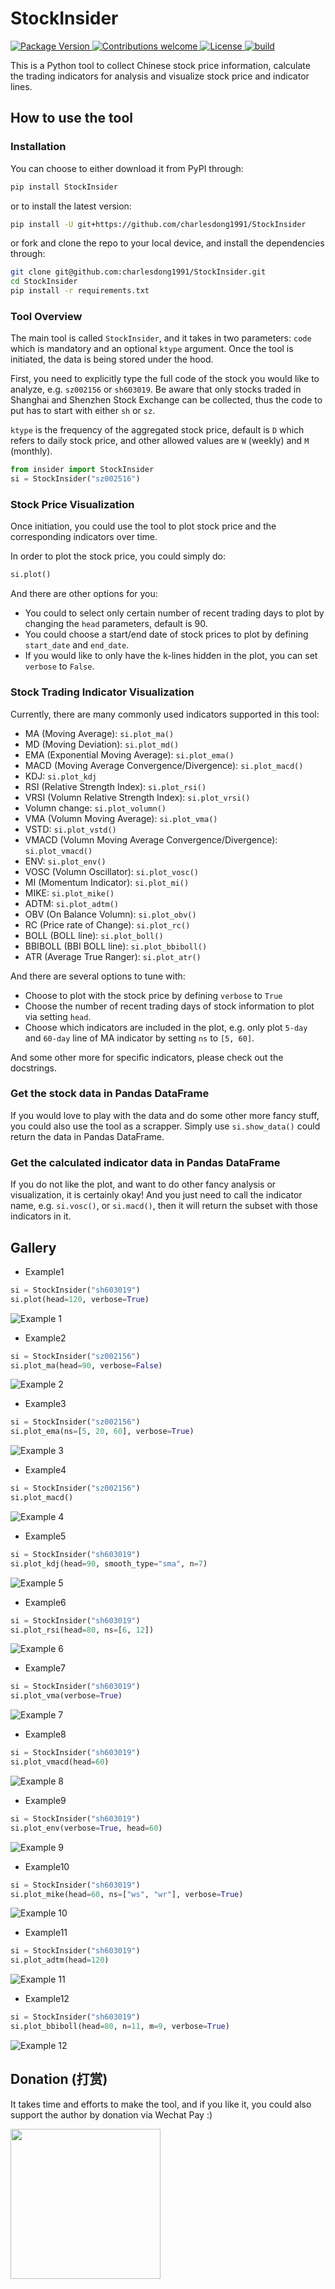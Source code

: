 # StockInsider


<p align="left">
    <a href="https://badge.fury.io/py/StockInsider">
        <img src="https://badge.fury.io/py/StockInsider.svg" alt="Package Version">
    </a>
    <a href="https://github.com/charlesdong1991/py-roughviz/pulls">
        <img src="https://img.shields.io/badge/contributions-welcome-brightgreen.svg?style=flat" alt="Contributions welcome">
    </a>
    <a href="https://opensource.org/licenses/MIT">
        <img src="https://img.shields.io/badge/License-MIT-brightgreen.svg" alt="License">
    </a>
    <a href="https://badge.fury.io/py/py-roughviz">
        <img src="https://travis-ci.org/charlesdong1991/py-roughviz.svg?branch=master" alt="build">
    </a>
</p>


This is a Python tool to collect Chinese stock price information, 
calculate the trading indicators for analysis and visualize stock
price and indicator lines.


## How to use the tool

### Installation

You can choose to either download it from PyPI through:

```bash
pip install StockInsider
```

or to install the latest version:
```bash
pip install -U git+https://github.com/charlesdong1991/StockInsider
```

or fork and clone the repo to your local device, and install 
the dependencies through:

```bash
git clone git@github.com:charlesdong1991/StockInsider.git
cd StockInsider
pip install -r requirements.txt
```


### Tool Overview

The main tool is called `StockInsider`, and it takes in two parameters:
`code` which is mandatory and an optional `ktype` argument. Once
the tool is initiated, the data is being stored under the hood.

First, you need to explicitly type the full code of the stock you
would like to analyze, e.g. `sz002156` or `sh603019`. Be aware that
only stocks traded in Shanghai and Shenzhen Stock Exchange can be 
collected, thus the code to put has to start with either `sh` or `sz`.

`ktype` is the frequency of the aggregated stock price, default is `D`
which refers to daily stock price, and other allowed values are `W` 
(weekly) and `M` (monthly).

```python
from insider import StockInsider
si = StockInsider("sz002516")
```

### Stock Price Visualization

Once initiation, you could use the tool to plot stock price and the
corresponding indicators over time.

In order to plot the stock price, you could simply do:

```python
si.plot()
```

And there are other options for you: 
- You could to select only certain number of recent trading days
 to plot by changing the `head` parameters, default is 90.
- You could choose a start/end date of stock prices to plot by defining
`start_date` and `end_date`.
- If you would like to only have the k-lines hidden in the plot, you
can set `verbose` to `False`.


### Stock Trading Indicator Visualization

Currently, there are many commonly used indicators supported in this tool:

- MA (Moving Average): `si.plot_ma()`
- MD (Moving Deviation): `si.plot_md()`
- EMA (Exponential Moving Average): `si.plot_ema()`
- MACD (Moving Average Convergence/Divergence): `si.plot_macd()`
- KDJ: `si.plot_kdj`
- RSI (Relative Strength Index): `si.plot_rsi()`
- VRSI (Volumn Relative Strength Index): `si.plot_vrsi()`
- Volumn change: `si.plot_volumn()`
- VMA (Volumn Moving Average): `si.plot_vma()`
- VSTD: `si.plot_vstd()`
- VMACD (Volumn Moving Average Convergence/Divergence): `si.plot_vmacd()`
- ENV: `si.plot_env()`
- VOSC (Volumn Oscillator): `si.plot_vosc()`
- MI (Momentum Indicator): `si.plot_mi()`
- MIKE: `si.plot_mike()`
- ADTM: `si.plot_adtm()`
- OBV (On Balance Volumn): `si.plot_obv()`
- RC (Price rate of Change): `si.plot_rc()`
- BOLL (BOLL line): `si.plot_boll()`
- BBIBOLL (BBI BOLL line): `si.plot_bbiboll()`
- ATR (Average True Ranger): `si.plot_atr()`


And there are several options to tune with:

- Choose to plot with the stock price by defining `verbose` to `True`
- Choose the number of recent trading days of stock information to 
plot via setting `head`.
- Choose which indicators are included in the plot, e.g. only plot `5-day`
and `60-day` line of MA indicator by setting `ns` to `[5, 60]`.

And some other more for specific indicators, please check out the docstrings.


### Get the stock data in Pandas DataFrame

If you would love to play with the data and do some other more fancy stuff,
you could also use the tool as a scrapper. Simply use `si.show_data()`
could return the data in Pandas DataFrame.


### Get the calculated indicator data in Pandas DataFrame

If you do not like the plot, and want to do other fancy analysis or visualization,
it is certainly okay! And you just need to call the indicator name, e.g. `si.vosc()`, 
or `si.macd()`, then it will return the subset with those indicators in it.

## Gallery

- Example1

```python
si = StockInsider("sh603019")
si.plot(head=120, verbose=True)
```

![Example 1](https://github.com/charlesdong1991/StockInsider/blob/master/examples/example1.png)


- Example2

```python
si = StockInsider("sz002156")
si.plot_ma(head=90, verbose=False)
```

![Example 2](https://github.com/charlesdong1991/StockInsider/blob/master/examples/example2.png)


- Example3

```python
si = StockInsider("sz002156")
si.plot_ema(ns=[5, 20, 60], verbose=True)
```

![Example 3](https://github.com/charlesdong1991/StockInsider/blob/master/examples/example3.png)


- Example4

```python
si = StockInsider("sz002156")
si.plot_macd()
```

![Example 4](https://github.com/charlesdong1991/StockInsider/blob/master/examples/example4.png)


- Example5

```python
si = StockInsider("sh603019")
si.plot_kdj(head=90, smooth_type="sma", n=7)
```

![Example 5](https://github.com/charlesdong1991/StockInsider/blob/master/examples/example5.png)

- Example6

```python
si = StockInsider("sh603019")
si.plot_rsi(head=80, ns=[6, 12])
```

![Example 6](https://github.com/charlesdong1991/StockInsider/blob/master/examples/example6.png)


- Example7

```python
si = StockInsider("sh603019")
si.plot_vma(verbose=True)
```

![Example 7](https://github.com/charlesdong1991/StockInsider/blob/master/examples/example7.png)


- Example8

```python
si = StockInsider("sh603019")
si.plot_vmacd(head=60)
```

![Example 8](https://github.com/charlesdong1991/StockInsider/blob/master/examples/example8.png)


- Example9

```python
si = StockInsider("sh603019")
si.plot_env(verbose=True, head=60)
```

![Example 9](https://github.com/charlesdong1991/StockInsider/blob/master/examples/example9.png)

- Example10

```python
si = StockInsider("sh603019")
si.plot_mike(head=60, ns=["ws", "wr"], verbose=True)
```

![Example 10](https://github.com/charlesdong1991/StockInsider/blob/master/examples/example10.png)


- Example11

```python
si = StockInsider("sh603019")
si.plot_adtm(head=120)
```

![Example 11](https://github.com/charlesdong1991/StockInsider/blob/master/examples/example11.png)


- Example12

```python
si = StockInsider("sh603019")
si.plot_bbiboll(head=80, n=11, m=9, verbose=True)
```

![Example 12](https://github.com/charlesdong1991/StockInsider/blob/master/examples/example12.png)


## Donation (打赏)
It takes time and efforts to make the tool, and if you like it, you could
also support the author by donation via Wechat Pay :)

<img src="https://github.com/charlesdong1991/StockInsider/blob/master/examples/donation.png" height="240" weight="240">
